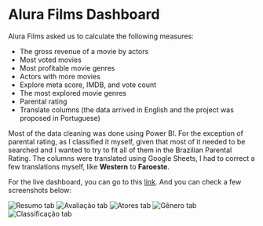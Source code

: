 # Alura Films Dashboard

Alura Films asked us to calculate the following measures:

- The gross revenue of a movie by actors
- Most voted movies
- Most profitable movie genres
- Actors with more movies
- Explore meta score, IMDB, and vote count
- The most explored movie genres
- Parental rating
- Translate columns (the data arrived in English and the project was proposed in Portuguese)

Most of the data cleaning was done using Power BI. For the exception of parental rating, as I classified it myself, given that most of it needed to be searched and I wanted to try to fit all of them in the Brazilian Parental Rating. The columns were translated using Google Sheets, I had to correct a few translations myself, like **Western** to **Faroeste**.

For the live dashboard, you can go to this [link](https://bit.ly/3HnLPxt). And you can check a few screenshots below:

![Resumo tab](https://ik.imagekit.io/devmedeiros/alura_challenge/Alura_Films_-_Resumo_i4tBRQIya.png?ik-sdk-version=javascript-1.4.3&updatedAt=1645050651262)
![Avaliação tab](https://ik.imagekit.io/devmedeiros/alura_challenge/Alura_Films_-_Avalia%C3%A7%C3%A3o_h34YSez2qi.png?ik-sdk-version=javascript-1.4.3&updatedAt=1645050650819)
![Atores tab](https://ik.imagekit.io/devmedeiros/alura_challenge/Alura_Films_-_Atores_gJPjHIKNK.png?ik-sdk-version=javascript-1.4.3&updatedAt=1645050651310)
![Gênero tab](https://ik.imagekit.io/devmedeiros/alura_challenge/Alura_Films_-_G%C3%AAnero_HscD7FsIvK7.png?ik-sdk-version=javascript-1.4.3&updatedAt=1645050651022)
![Classificação tab](https://ik.imagekit.io/devmedeiros/alura_challenge/Alura_Films_-_Classifica%C3%A7%C3%A3o_JMmVfwc0K.png?ik-sdk-version=javascript-1.4.3&updatedAt=1645050651189)

